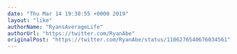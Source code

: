 ```yaml
---
date: "Thu Mar 14 19:30:55 +0000 2019"
layout: "like"
authorName: "RyansAverageLife"
authorUrl: "https://twitter.com/RyanAbe"
originalPost: "https://twitter.com/RyanAbe/status/1106276540676034561"
---
```

